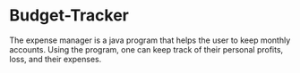 # Budget-Tracker
The expense manager is a java program that helps the user to keep monthly accounts. Using the program, one can keep track of their personal profits, loss, and their expenses.
